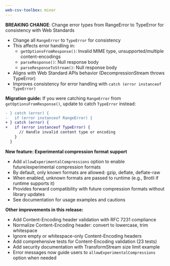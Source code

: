```yaml
---
web-csv-toolbox: minor
---
```


**BREAKING CHANGE**: Change error types from RangeError to TypeError for consistency with Web Standards

- Change all `RangeError` to `TypeError` for consistency
- This affects error handling in:
  - `getOptionsFromResponse()`: Invalid MIME type, unsupported/multiple content-encodings
  - `parseResponse()`: Null response body
  - `parseResponseToStream()`: Null response body
- Aligns with Web Standard APIs behavior (DecompressionStream throws TypeError)
- Improves consistency for error handling with `catch (error instanceof TypeError)`

**Migration guide:**
If you were catching `RangeError` from `getOptionsFromResponse()`, update to catch `TypeError` instead:

```diff
- } catch (error) {
-   if (error instanceof RangeError) {
+ } catch (error) {
+   if (error instanceof TypeError) {
      // Handle invalid content type or encoding
    }
  }
```

**New feature: Experimental compression format support**
- Add `allowExperimentalCompressions` option to enable future/experimental compression formats
- By default, only known formats are allowed: gzip, deflate, deflate-raw
- When enabled, unknown formats are passed to runtime (e.g., Brotli if runtime supports it)
- Provides forward compatibility with future compression formats without library updates
- See documentation for usage examples and cautions

**Other improvements in this release:**
- Add Content-Encoding header validation with RFC 7231 compliance
- Normalize Content-Encoding header: convert to lowercase, trim whitespace
- Ignore empty or whitespace-only Content-Encoding headers
- Add comprehensive tests for Content-Encoding validation (23 tests)
- Add security documentation with TransformStream size limit example
- Error messages now guide users to `allowExperimentalCompressions` option when needed
